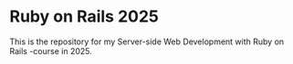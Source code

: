 # Ruby on Rails 2025

This is the repository for my Server-side Web Development with Ruby on Rails -course in 2025.
